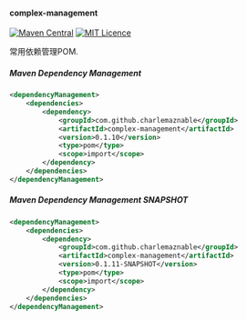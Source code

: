 #### complex-management

[![Maven Central](https://maven-badges.herokuapp.com/maven-central/com.github.charlemaznable/complex-management/badge.svg)](https://maven-badges.herokuapp.com/maven-central/com.github.charlemaznable/complex-management/)
[![MIT Licence](https://badges.frapsoft.com/os/mit/mit.svg?v=103)](https://opensource.org/licenses/mit-license.php)

常用依赖管理POM.

##### Maven Dependency Management

```xml
<dependencyManagement>
    <dependencies>
        <dependency>
            <groupId>com.github.charlemaznable</groupId>
            <artifactId>complex-management</artifactId>
            <version>0.1.10</version>
            <type>pom</type>
            <scope>import</scope>
        </dependency>
    </dependencies>
</dependencyManagement>
```

##### Maven Dependency Management SNAPSHOT

```xml
<dependencyManagement>
    <dependencies>
        <dependency>
            <groupId>com.github.charlemaznable</groupId>
            <artifactId>complex-management</artifactId>
            <version>0.1.11-SNAPSHOT</version>
            <type>pom</type>
            <scope>import</scope>
        </dependency>
    </dependencies>
</dependencyManagement>
```
